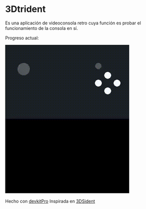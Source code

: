 # 3Dtrident

Es una aplicación de videoconsola retro cuya función es probar el funcionamiento de la consola en sí.

Progreso actual:

![Demostración](demo.gif)

Hecho con [devkitPro](https://github.com/devkitPro)
Inspirada en [3DSident](https://github.com/joel16/3DSident)
